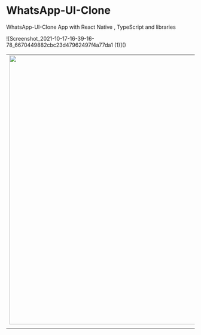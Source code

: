 # WhatsApp-UI-Clone
WhatsApp-UI-Clone App with React Native , TypeScript and libraries 
<table>
  <tr>
    <td>
<img src="https://user-images.githubusercontent.com/53139589/137725907-8fb672b7-7e3d-4a41-934a-5c7c6b0e1a69.jpg" height="720px" width="520px"></li>
    </td>
    <td>
    </td>
  </tr>![Screenshot_2021-10-17-16-39-16-78_6670449882cbc23d47962497f4a77da1 (1)]()

  <tr>
    <td>
    </td>
    <td>
    </td>
  </tr>
</table>

    
<!-- <ul>
<li><img src="https://user-images.githubusercontent.com/53139589/136707879-a7f89615-fe5f-4d18-9ceb-b376fc93dbc7.jpg" height="320px" width="260px"></li>
<li><img src="https://user-images.githubusercontent.com/53139589/136707885-744028a8-e8cb-4103-addd-fef5d1b4a7b6.jpg" height="320px" width="260px"></li>
<li><img src="https://user-images.githubusercontent.com/53139589/136707887-ef03622c-3658-46c6-ba0b-3c21b44576eb.jpg" height="320px" width="260px"></li>
</ul>
 -->
